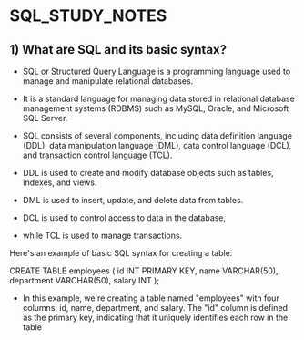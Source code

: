 # SQL_STUDY_NOTES

## 1) What are SQL and its basic syntax?
- SQL or Structured Query Language is a programming language used to manage and manipulate relational databases.

- It is a standard language for managing data stored in relational database management systems (RDBMS) such as MySQL, Oracle, and Microsoft SQL Server.

- SQL consists of several components, including data definition language (DDL), data manipulation language (DML), data control language (DCL), and transaction control language (TCL).

- DDL is used to create and modify database objects such as tables, indexes, and views.
- DML is used to insert, update, and delete data from tables.
- DCL is used to control access to data in the database,
- while TCL is used to manage transactions.

Here's an example of basic SQL syntax for creating a table:

CREATE TABLE employees ( 
id INT PRIMARY KEY, 
name VARCHAR(50), 
department VARCHAR(50), 
salary INT 
); 

- In this example, we're creating a table named "employees" with four columns: id, name, department, and salary. The "id" column is defined as the primary key, indicating that it uniquely identifies each row in the table
